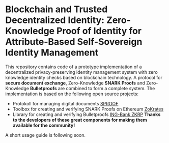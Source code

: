 # Blockchain and Trusted Decentralized Identity: Zero-Knowledge Proof of Identity for Attribute-Based Self-Sovereign Identity Management

This repository contains code of a prototype implementation of a decentralized privacy-preserving identity management system with zero knowledge identity checks based on blockchain technology.
A protocol for **secure document exchange**, Zero-Knowledge **SNARK Proofs** and Zero-Knowledge **Bulletproofs** are combined to form a complete system.
The implementation is based on the following open source projects:
* Protokoll for managing digital documents [SPROOF](https://github.com/sproof)
* Toolbox for creating and verifying SNARK Proofs on Ethereum [ZoKrates](https://github.com/Zokrates/ZoKrates)
* Library for creating and verifying Bulletproofs [ING-Bank ZKRP](https://github.com/ing-bank/zkrp)
**Thanks to the developers of these great components for making them available for the community!**

A short usage guide is following soon.
